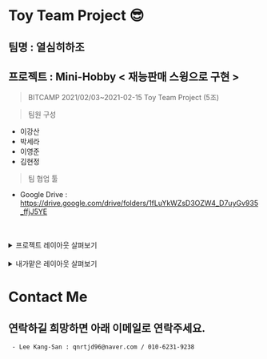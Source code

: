 
# Toy Team Project 😎
## 팀명 : 열심히하조
## 프로젝트 : Mini-Hobby < 재능판매 스윙으로 구현 >

> BITCAMP 2021/02/03~2021-02-15 Toy Team Project (5조)

> 팀원 구성 
 - 이강산 
 - 박세라 
 - 이영준 
 - 김현정

> 팀 협업 툴
 - Google Drive : https://drive.google.com/drive/folders/1fLuYkWZsD3OZW4_D7uyGv935_ffjJ5YE 
<br/>

<br/>

<details>
 <summary>프로젝트 레이아웃 살펴보기 </summary>
 [Mini_Hobby.pptx](https://github.com/qnrtjd96/mini_hobby/files/6719462/Mini_Hobby.pptx)

</details>

 <br/>
 
<details>
 <summary>내가맡은 레이아웃 살펴보기 </summary>
![1](https://user-images.githubusercontent.com/54973523/123778819-79216a00-d90c-11eb-9501-7266a85b60e8.png)
![2](https://user-images.githubusercontent.com/54973523/123778822-7a529700-d90c-11eb-987e-a9ff38bc4299.png)
![3](https://user-images.githubusercontent.com/54973523/123778824-7aeb2d80-d90c-11eb-8ce3-1f00afa29fcb.png)
![4](https://user-images.githubusercontent.com/54973523/123778826-7aeb2d80-d90c-11eb-9795-064c6d464bdb.png)

</details>


# Contact Me
## 연락하길 희망하면 아래 이메일로 연락주세요.
```
 - Lee Kang-San : qnrtjd96@naver.com / 010-6231-9238
```
